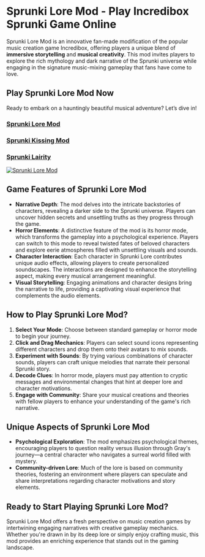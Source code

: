 # Sprunki Lore Mod - Play Incredibox Sprunki Game Online

Sprunki Lore Mod is an innovative fan-made modification of the popular music creation game Incredibox, offering players a unique blend of **immersive storytelling** and **musical creativity**. This mod invites players to explore the rich mythology and dark narrative of the Sprunki universe while engaging in the signature music-mixing gameplay that fans have come to love.

## Play Sprunki Lore Mod Now

Ready to embark on a hauntingly beautiful musical adventure? Let’s dive in!

### [Sprunki Lore Mod](https://sprunkisinner.org/sprunki-lore-mod)

### [Sprunki Kissing Mod](https://sprunkisinner.org/sprunki-kissing-mod)

### [Sprunki Lairity](https://sprunkisinner.org/sprunki-lairity)

[![Sprunki Lore Mod](https://sprunkisinner.org/_nuxt/sprunki-lore-mod.MjaKeHBL.png)](https://sprunkisinner.org/sprunki-lore-mod)

## Game Features of Sprunki Lore Mod

- **Narrative Depth**: The mod delves into the intricate backstories of characters, revealing a darker side to the Sprunki universe. Players can uncover hidden secrets and unsettling truths as they progress through the game.
- **Horror Elements**: A distinctive feature of the mod is its horror mode, which transforms the gameplay into a psychological experience. Players can switch to this mode to reveal twisted fates of beloved characters and explore eerie atmospheres filled with unsettling visuals and sounds.
- **Character Interaction**: Each character in Sprunki Lore contributes unique audio effects, allowing players to create personalized soundscapes. The interactions are designed to enhance the storytelling aspect, making every musical arrangement meaningful.
- **Visual Storytelling**: Engaging animations and character designs bring the narrative to life, providing a captivating visual experience that complements the audio elements.

## How to Play Sprunki Lore Mod?

1. **Select Your Mode**: Choose between standard gameplay or horror mode to begin your journey.
2. **Click and Drag Mechanics**: Players can select sound icons representing different characters and drop them onto their avatars to mix sounds.
3. **Experiment with Sounds**: By trying various combinations of character sounds, players can craft unique melodies that narrate their personal Sprunki story.
4. **Decode Clues**: In horror mode, players must pay attention to cryptic messages and environmental changes that hint at deeper lore and character motivations.
5. **Engage with Community**: Share your musical creations and theories with fellow players to enhance your understanding of the game's rich narrative.

## Unique Aspects of Sprunki Lore Mod

- **Psychological Exploration**: The mod emphasizes psychological themes, encouraging players to question reality versus illusion through Gray's journey—a central character who navigates a surreal world filled with mystery.
- **Community-driven Lore**: Much of the lore is based on community theories, fostering an environment where players can speculate and share interpretations regarding character motivations and story elements.

## Ready to Start Playing Sprunki Lore Mod?

Sprunki Lore Mod offers a fresh perspective on music creation games by intertwining engaging narratives with creative gameplay mechanics. Whether you're drawn in by its deep lore or simply enjoy crafting music, this mod provides an enriching experience that stands out in the gaming landscape.
